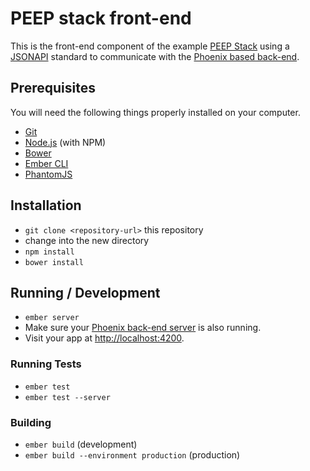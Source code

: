 # PEEP stack front-end

This is the front-end component of the example [PEEP Stack](https://medium.com/@j_mcnally/the-peep-stack-b7ba5afdd055#.kg4bxsapo) using a [JSONAPI](http://jsonapi.org) standard to communicate with the [Phoenix based back-end](https://github.com/liquid/peep-blog-backend).

## Prerequisites

You will need the following things properly installed on your computer.

* [Git](http://git-scm.com/)
* [Node.js](http://nodejs.org/) (with NPM)
* [Bower](http://bower.io/)
* [Ember CLI](http://www.ember-cli.com/)
* [PhantomJS](http://phantomjs.org/)

## Installation

* `git clone <repository-url>` this repository
* change into the new directory
* `npm install`
* `bower install`

## Running / Development

* `ember server`
* Make sure your [Phoenix back-end server](https://github.com/liquid/peep-blog-backend#running) is also running.
* Visit your app at [http://localhost:4200](http://localhost:4200).

### Running Tests

* `ember test`
* `ember test --server`

### Building

* `ember build` (development)
* `ember build --environment production` (production)
